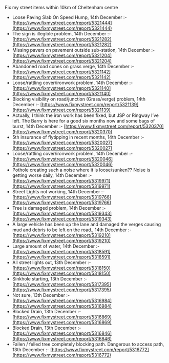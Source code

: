 Fix my street items within 10km of Cheltenham centre

<!-- fix_marker starts -->

- Loose Paving Slab On Speed Hump, 14th December :- [https://www.fixmystreet.com/report/5321444](https://www.fixmystreet.com/report/5321444)
- The sign is illegible problem, 14th December :- [https://www.fixmystreet.com/report/5321282](https://www.fixmystreet.com/report/5321282)
- Missing pavers on pavement outside sub-station, 14th December :- [https://www.fixmystreet.com/report/5321204](https://www.fixmystreet.com/report/5321204)
- Abandoned road cones on grass verge, 14th December :- [https://www.fixmystreet.com/report/5321142](https://www.fixmystreet.com/report/5321142)
- Loose/rattling cover/ironwork problem, 14th December :- [https://www.fixmystreet.com/report/5321140](https://www.fixmystreet.com/report/5321140)
- Blocking visibility on road/junction (Grass/verge) problem, 14th December :- [https://www.fixmystreet.com/report/5321139](https://www.fixmystreet.com/report/5321139)
- Actually, I think the iron work has been fixed, but JSP or Ringway I’ve left. The Barry is here for a good six months now and some bags of burst, 14th December :- [https://www.fixmystreet.com/report/5320370](https://www.fixmystreet.com/report/5320370)
- 5th insurance of flytipping in recent months, 14th December :- [https://www.fixmystreet.com/report/5320027](https://www.fixmystreet.com/report/5320027)
- Loose/rattling cover/ironwork problem, 14th December :- [https://www.fixmystreet.com/report/5320046](https://www.fixmystreet.com/report/5320046)
- Pothole creating such a noise where it is loose/sunken?? Noise is getting worse daily, 14th December :- [https://www.fixmystreet.com/report/5319971](https://www.fixmystreet.com/report/5319971)
- Street Lights not working, 14th December :- [https://www.fixmystreet.com/report/5319766](https://www.fixmystreet.com/report/5319766)
- Tree is damaged problem, 14th December :- [https://www.fixmystreet.com/report/5319343](https://www.fixmystreet.com/report/5319343)
- A large vehicle has been up the lane and damaged the verges causing mud and debris to be left on the road., 14th December :- [https://www.fixmystreet.com/report/5319210](https://www.fixmystreet.com/report/5319210)
- Large amount of water, 14th December :- [https://www.fixmystreet.com/report/5318591](https://www.fixmystreet.com/report/5318591)
- All street lights out, 13th December :- [https://www.fixmystreet.com/report/5318150](https://www.fixmystreet.com/report/5318150)
- Sinkhole starting, 13th December :- [https://www.fixmystreet.com/report/5317395](https://www.fixmystreet.com/report/5317395)
- Not sure, 13th December :- [https://www.fixmystreet.com/report/5316984](https://www.fixmystreet.com/report/5316984)
- Blocked Drain, 13th December :- [https://www.fixmystreet.com/report/5316869](https://www.fixmystreet.com/report/5316869)
- Blocked Drain, 13th December :- [https://www.fixmystreet.com/report/5316846](https://www.fixmystreet.com/report/5316846)
- Fallen / felled tree completely blocking path. Dangerous to access path, 13th December :- [https://www.fixmystreet.com/report/5316772](https://www.fixmystreet.com/report/5316772)

<!-- fix_marker ends -->